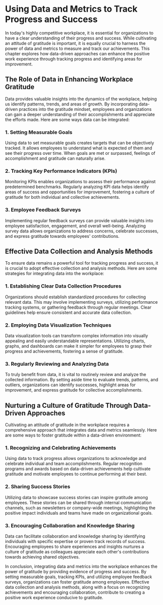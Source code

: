 Using Data and Metrics to Track Progress and Success
===============================================================

In today's highly competitive workplace, it is essential for organizations to have a clear understanding of their progress and success. While cultivating an attitude of gratitude is important, it is equally crucial to harness the power of data and metrics to measure and track our achievements. This chapter explores how data-driven approaches can enhance the positive work experience through tracking progress and identifying areas for improvement.

The Role of Data in Enhancing Workplace Gratitude
-------------------------------------------------

Data provides valuable insights into the dynamics of the workplace, helping us identify patterns, trends, and areas of growth. By incorporating data-driven practices into the gratitude mindset, employees and organizations can gain a deeper understanding of their accomplishments and appreciate the efforts made. Here are some ways data can be integrated:

### 1. Setting Measurable Goals

Using data to set measurable goals creates targets that can be objectively tracked. It allows employees to understand what is expected of them and see their progress over time. When goals are met or surpassed, feelings of accomplishment and gratitude can naturally arise.

### 2. Tracking Key Performance Indicators (KPIs)

Monitoring KPIs enables organizations to assess their performance against predetermined benchmarks. Regularly analyzing KPI data helps identify areas of success and opportunities for improvement, fostering a culture of gratitude for both individual and collective achievements.

### 3. Employee Feedback Surveys

Implementing regular feedback surveys can provide valuable insights into employee satisfaction, engagement, and overall well-being. Analyzing survey data allows organizations to address concerns, celebrate successes, and express gratitude towards employees' contributions.

Effective Data Collection and Analysis Methods
----------------------------------------------

To ensure data remains a powerful tool for tracking progress and success, it is crucial to adopt effective collection and analysis methods. Here are some strategies for integrating data into the workplace:

### 1. Establishing Clear Data Collection Procedures

Organizations should establish standardized procedures for collecting relevant data. This may involve implementing surveys, utilizing performance tracking systems, or gathering feedback through regular meetings. Clear guidelines help ensure consistent and accurate data collection.

### 2. Employing Data Visualization Techniques

Data visualization tools can transform complex information into visually appealing and easily understandable representations. Utilizing charts, graphs, and dashboards can make it simpler for employees to grasp their progress and achievements, fostering a sense of gratitude.

### 3. Regularly Reviewing and Analyzing Data

To truly benefit from data, it is vital to routinely review and analyze the collected information. By setting aside time to evaluate trends, patterns, and outliers, organizations can identify successes, highlight areas for improvement, and express gratitude for collective accomplishments.

Nurturing a Culture of Gratitude Through Data-Driven Approaches
---------------------------------------------------------------

Cultivating an attitude of gratitude in the workplace requires a comprehensive approach that integrates data and metrics seamlessly. Here are some ways to foster gratitude within a data-driven environment:

### 1. Recognizing and Celebrating Achievements

Using data to track progress allows organizations to acknowledge and celebrate individual and team accomplishments. Regular recognition programs and awards based on data-driven achievements help cultivate gratitude and motivate employees to continue performing at their best.

### 2. Sharing Success Stories

Utilizing data to showcase success stories can inspire gratitude among employees. These stories can be shared through internal communication channels, such as newsletters or company-wide meetings, highlighting the positive impact individuals and teams have made on organizational goals.

### 3. Encouraging Collaboration and Knowledge Sharing

Data can facilitate collaboration and knowledge sharing by identifying individuals with specific expertise or proven track records of success. Encouraging employees to share experiences and insights nurtures a culture of gratitude as colleagues appreciate each other's contributions towards achieving shared objectives.

In conclusion, integrating data and metrics into the workplace enhances the power of gratitude by providing evidence of progress and success. By setting measurable goals, tracking KPIs, and utilizing employee feedback surveys, organizations can foster gratitude among employees. Effective data collection and analysis methods, along with a focus on recognizing achievements and encouraging collaboration, contribute to creating a positive work experience conducive to gratitude.
